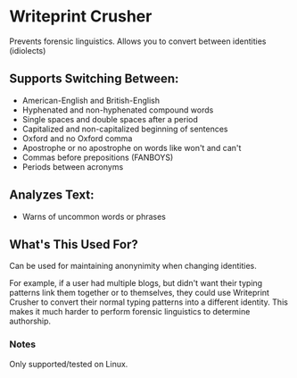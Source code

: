 # Writeprint Crusher
Prevents forensic linguistics.  Allows you to convert between identities (idiolects)

## Supports Switching Between:
* American-English and British-English
* Hyphenated and non-hyphenated compound words
* Single spaces and double spaces after a period
* Capitalized and non-capitalized beginning of sentences
* Oxford and no Oxford comma
* Apostrophe or no apostrophe on words like won't and can't
* Commas before prepositions (FANBOYS)
* Periods between acronyms

## Analyzes Text:
* Warns of uncommon words or phrases

## What's This Used For?
Can be used for maintaining anonynimity when changing identities.

For example, if a user had multiple blogs, but didn't want their typing patterns link them together or to themselves, they could use Writeprint Crusher to convert their normal typing patterns into a different identity.  This makes it much harder to perform forensic linguistics to determine authorship.

### Notes
Only supported/tested on Linux.